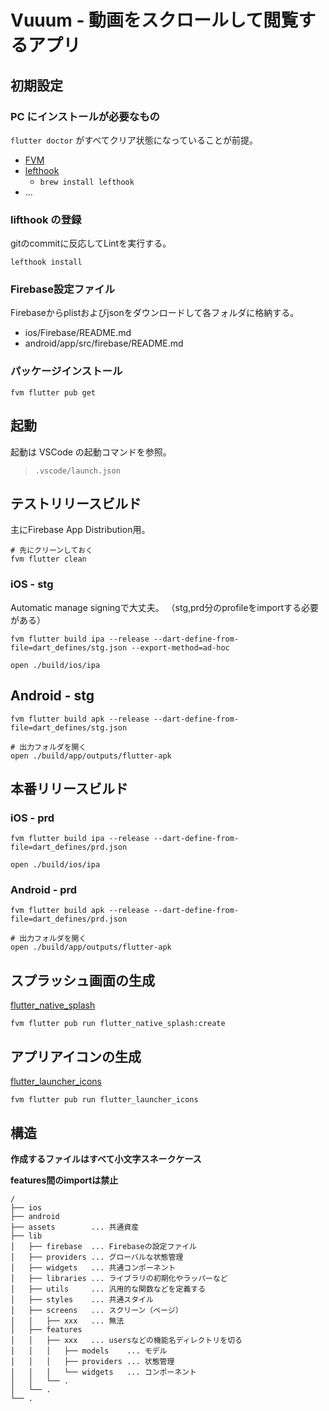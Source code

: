 # Vuuum - 動画をスクロールして閲覧するアプリ

## 初期設定

### PC にインストールが必要なもの

`flutter doctor` がすべてクリア状態になっていることが前提。

- [FVM](https://fvm.app/docs/getting_started/installation)
- [lefthook](https://github.com/evilmartians/lefthook#usage)
  - `brew install lefthook`
- ...

### lifthook の登録

gitのcommitに反応してLintを実行する。

```
lefthook install
```

### Firebase設定ファイル

Firebaseからplistおよびjsonをダウンロードして各フォルダに格納する。

- ios/Firebase/README.md
- android/app/src/firebase/README.md

### パッケージインストール

```
fvm flutter pub get
```

## 起動

起動は VSCode の起動コマンドを参照。
> `.vscode/launch.json`

## テストリリースビルド 

主にFirebase App Distribution用。

```
# 先にクリーンしておく
fvm flutter clean
```

### iOS - stg 

Automatic manage signingで大丈夫。
（stg,prd分のprofileをimportする必要がある）

```
fvm flutter build ipa --release --dart-define-from-file=dart_defines/stg.json --export-method=ad-hoc

open ./build/ios/ipa
```

## Android - stg 

```
fvm flutter build apk --release --dart-define-from-file=dart_defines/stg.json

# 出力フォルダを開く
open ./build/app/outputs/flutter-apk
```

## 本番リリースビルド 

### iOS - prd

```
fvm flutter build ipa --release --dart-define-from-file=dart_defines/prd.json

open ./build/ios/ipa
```

### Android - prd

```
fvm flutter build apk --release --dart-define-from-file=dart_defines/prd.json

# 出力フォルダを開く
open ./build/app/outputs/flutter-apk
```

## スプラッシュ画面の生成

[flutter_native_splash](https://pub.dev/packages/flutter_native_splash)

```
fvm flutter pub run flutter_native_splash:create
```

## アプリアイコンの生成

[flutter_launcher_icons](https://pub.dev/packages/flutter_launcher_icons)

```
fvm flutter pub run flutter_launcher_icons
```

## 構造

**作成するファイルはすべて小文字スネークケース**

**features間のimportは禁止**

```
/
├── ios
├── android
├── assets        ... 共通資産
├── lib
│   ├── firebase  ... Firebaseの設定ファイル
│   ├── providers ... グローバルな状態管理
│   ├── widgets   ... 共通コンポーネント
│   ├── libraries ... ライブラリの初期化やラッパーなど
│   ├── utils     ... 汎用的な関数などを定義する
│   ├── styles    ... 共通スタイル
│   ├── screens   ... スクリーン（ページ）
│   │   ├── xxx   ... 無法
│   ├── features
│   │   ├── xxx   ... usersなどの機能名ディレクトリを切る
│   │   │   ├── models    ... モデル
│   │   │   ├── providers ... 状態管理
│   │   │   └── widgets   ... コンポーネント
│   │   └── .
│   └── .
└── .
```

